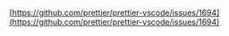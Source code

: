 [https://github.com/prettier/prettier-vscode/issues/1694](https://github.com/prettier/prettier-vscode/issues/1694)
